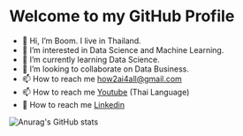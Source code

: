 # Welcome to my GitHub Profile

- 👋 Hi, I’m Boom. I live in Thailand.
- 👀 I’m interested in Data Science and Machine Learning.
- 🌱 I’m currently learning Data Science.
- 💞️ I’m looking to collaborate on Data Business. 
- 📫 How to reach me how2ai4all@gmail.com
- 📫 How to reach me [Youtube](https://www.youtube.com/channel/UCSwp5Hdj73K9-RcXJQrWndA) (Thai Language)
- 👋 How to reach me [Linkedin](https://www.linkedin.com/in/varanchai-yingkhamnueng-002027195/)

![Anurag's GitHub stats](https://github-readme-stats.vercel.app/api?username=how2ai4all&show_icons=true)
<!---
how2ai4all/how2ai4all is a ✨ special ✨ repository because its `README.md` (this file) appears on your GitHub profile.
You can click the Preview link to take a look at your changes.
--->

